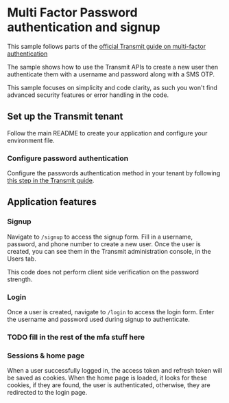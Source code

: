 # Multi Factor Password authentication and signup

This sample follows parts of the
[official Transmit guide on multi-factor authentication](https://developer.transmitsecurity.com/guides/user/auth_mfa_guide/)

The sample shows how to use the Transmit APIs to create a new user then authenticate them with a
username and password along with a SMS OTP.

This sample focuses on simplicity and code clarity, as such you won't find advanced security
features or error handling in the code.

## Set up the Transmit tenant

Follow the main README to create your application and configure your environment file.

### Configure password authentication

Configure the passwords authentication method in your tenant by following
[this step in the Transmit guide](https://developer.transmitsecurity.com/guides/user/auth_passwords/#step-3-configure-auth-method).

## Application features

### Signup

Navigate to `/signup` to access the signup form. Fill in a username, password, and phone number to
create a new user. Once the user is created, you can see them in the Transmit administration
console, in the Users tab.

This code does not perform client side verification on the password strength.

### Login

Once a user is created, navigate to `/login` to access the login form. Enter the username and
password used during signup to authenticate.

### TODO fill in the rest of the mfa stuff here

### Sessions & home page

When a user successfully logged in, the access token and refresh token will be saved as cookies.
When the home page is loaded, it looks for these cookies, if they are found, the user is
authenticated, otherwise, they are redirected to the login page.
